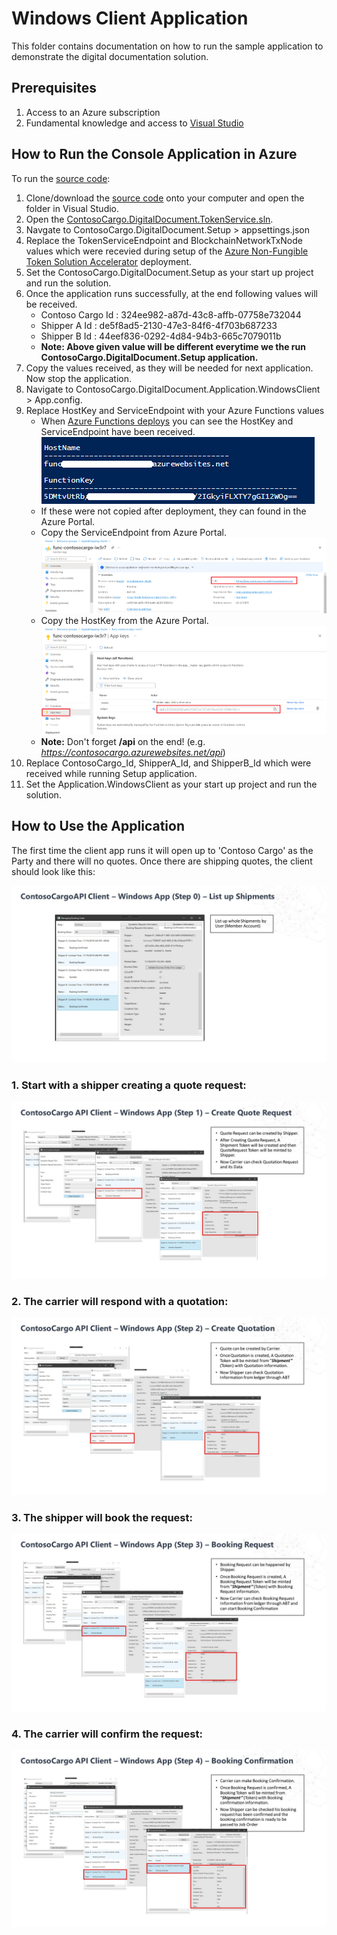 # Windows Client Application

This folder contains documentation on how to run the sample application to demonstrate the digital documentation solution.

 
## Prerequisites
1. Access to an Azure subscription
1. Fundamental knowledge and access to [Visual Studio](https://visualstudio.microsoft.com/)


## How to Run the Console Application in Azure

To run the [source code](../src):

1. Clone/download the [source code](../src) onto your computer and open the folder in Visual Studio.
2. Open the [ContosoCargo.DigitalDocument.TokenService.sln](../src/ContosoCargo.DigitalDocument.TokenService.sln).
3. Navgate to ContosoCargo.DigitalDocument.Setup > appsettings.json
4. Replace the TokenServiceEndpoint and BlockchainNetworkTxNode values which were recevied during setup of the [Azure Non-Fungible Token Solution Accelerator](https://github.com/microsoft/Azure-Non-Fungible-Token-Solution-Accelerator) deployment.
5. Set the ContosoCargo.DigitalDocument.Setup as your start up project and run the solution.
6. Once the application runs successfully, at the end following values will be received.
   - Contoso Cargo Id        : 324ee982-a87d-43c8-affb-07758e732044
   - Shipper A Id            : de5f8ad5-2130-47e3-84f6-4f703b687233
   - Shipper B Id            : 44eef836-0292-4d84-94b3-665c7079011b
   - **Note: Above given value will be different everytime we the run ContosoCargo.DigitalDocument.Setup application.**
7. Copy the values received, as they will be needed for next application. Now stop the application.
8. Navigate to ContosoCargo.DigitalDocument.Application.WindowsClient > App.config.
9. Replace HostKey and ServiceEndpoint with your Azure Functions values
   - When [Azure Functions deploys](../deployments/AzureFunctions/README.md) you can see the HostKey and ServiceEndpoint have been received.  
    ![alt text](./media/AzureFunctionURLandHostkey.png)
   - If these were not copied after deployment, they can found in the Azure Portal.
   - Copy the ServiceEndpoint from Azure Portal.
       ![alt text](./media/AzureFunctionURL.PNG)
   - Copy the HostKey from the Azure Portal.
       ![alt text](./media/AzureFunctionKey.PNG)
   - **Note:** Don't forget **/api** on the end! (e.g. _https://contosocargo.azurewebsites.net/api_)
10. Replace ContosoCargo_Id, ShipperA_Id, and ShipperB_Id which were received while running Setup application.
10. Set the Application.WindowsClient as your start up project and run the solution.



## How to Use the Application

The first time the client app runs it will open up to 'Contoso Cargo' as the Party and there will no quotes. Once there are shipping quotes, the client should look like this:

![Step 0](./media/Step_0.JPG)

### 1. Start with a shipper creating a quote request:
![Step 1](./media/Step_1.JPG)

### 2. The carrier will respond with a quotation:
![Step 2](./media/Step_2.JPG)

### 3. The shipper will book the request:
![Step 3](./media/Step_3.JPG)

### 4. The carrier will confirm the request:
![Step 4](./media/Step_4.JPG)